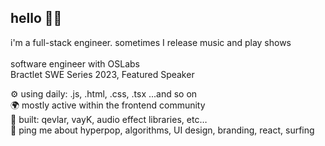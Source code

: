 
## hello 🏄‍♂️ <br/>
i'm a full-stack engineer. sometimes I release music and play shows <br/><br/>
software engineer with OSLabs <br/>
Bractlet SWE Series 2023, Featured Speaker <br/>

⚙️ using daily: .js, .html, .css, .tsx ...and so on <br/>
🌍 mostly active within the frontend community <br/>
🔧 built: qevlar, vayK, audio effect libraries, etc… <br/>
💬 ping me about hyperpop, algorithms, UI design, branding, react, surfing <br/>
